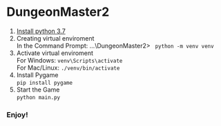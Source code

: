 # DungeonMaster2
1. <a href="https://www.python.org/ftp/python/3.7.3/python-3.7.3-amd64.exe">Install python 3.7 </a>
2. Creating virtual enviroment <br>
	In the Command Prompt: ...\DungeonMaster2> <code> python -m venv venv </code> <br>
3. Activate virtual enviroment <br>
	For Windows: <code>venv\Scripts\activate</code><br>
	For Mac/Linux: <code>./venv/bin/activate</code><br>
4. Install Pygame <br>
	<code>pip install pygame</code><br>
5. Start the Game <br>
	<code>python main.py</code><br>
<h3>Enjoy!</h3>
